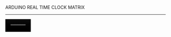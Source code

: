 ARDUINO REAL TIME CLOCK MATRIX
<hr/>

<video height="40svh" width="auto" preload="auto"  src="https://github.com/austinhutchen/MATriXCLOCK/assets/93489691/5a5007cb-e214-41b5-8108-63f5320e09cb" />
